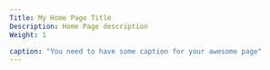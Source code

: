 ```yaml
---
Title: My Home Page Title
Description: Home Page description
Weight: 1

caption: "You need to have some caption for your awesome page"
---
```

